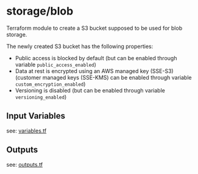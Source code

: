 # storage/blob 

Terraform module to create a S3 bucket supposed to be used for blob storage.

The newly created S3 bucket has the following properties:

* Public access is blocked by default (but can be enabled through variable `public_access_enabled`)
* Data at rest is encrypted using an AWS managed key (SSE-S3) (customer managed keys (SSE-KMS) can be enabled through variable `custom_encryption_enabled`)
* Versioning is disabled (but can be enabled through variable `versioning_enabled`)

## Input Variables

see: [variables.tf](variables.tf)

## Outputs

see: [outputs.tf](outputs.tf)

